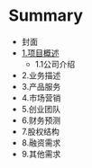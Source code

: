 # Summary

* 封面
* [1.项目概述](1xiang_mu_gai_shu.md)
   * 1.1公司介绍
* 2.业务描述
* 3.产品服务
* 4.市场营销
* 5.创业团队
* 6.财务预测
* 7.股权结构
* 8.融资需求
* 9.其他需求

